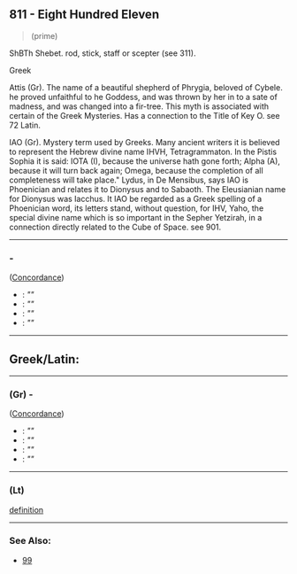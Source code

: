 ## 811 - Eight Hundred Eleven
> (prime)

ShBTh Shebet. rod, stick, staff or scepter (see 311).

Greek

Attis (Gr). The name of a beautiful shepherd of Phrygia, beloved of Cybele. he proved unfaithful to he Goddess, and was thrown by her in to a sate of madness, and was changed into a fir-tree. This myth is associated with certain of the Greek Mysteries. Has a connection to the Title of Key O. see 72 Latin.

IAO (Gr). Mystery term used by Greeks. Many ancient writers it is believed to represent the Hebrew divine name IHVH, Tetragrammaton. In the Pistis Sophia it is said: IOTA (I), because the universe hath gone forth; Alpha (A), because it will turn back again; Omega, because the completion of all completeness will take place." Lydus, in De Mensibus, says IAO is Phoenician and relates it to Dionysus and to Sabaoth. The Eleusianian name for Dionysus was Iacchus. It IAO be regarded as a Greek spelling of a Phoenician word, its letters stand, without question, for IHV, Yaho, the special divine name which is so important in the Sepher Yetzirah, in a connection directly related to the Cube of Space. see 901.

---

### [](/keys/) -

([Concordance]())

- [](): _""_
- [](): _""_
- [](): _""_
- [](): _""_

---

## Greek/Latin:

---

### [](/greek?word=) (Gr) -

([Concordance]())

- [](): _""_
- [](): _""_
- [](): _""_
- [](): _""_

---

### [](/latin?word=) (Lt)

[definition](http://archives.nd.edu/cgi-bin/wordz.pl?keyword=THE_WORD)

---

### See Also:

- [99](99)
